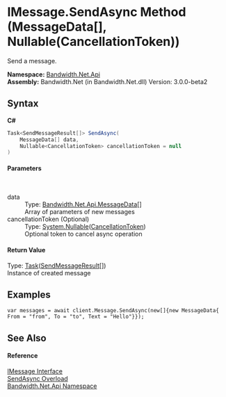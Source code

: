 ﻿# IMessage.SendAsync Method (MessageData[], Nullable(CancellationToken))
 

Send a message.

**Namespace:**&nbsp;<a href ="N_Bandwidth_Net_Api.md">Bandwidth.Net.Api</a><br />**Assembly:**&nbsp;Bandwidth.Net (in Bandwidth.Net.dll) Version: 3.0.0-beta2

## Syntax

**C#**<br />
``` C#
Task<SendMessageResult[]> SendAsync(
	MessageData[] data,
	Nullable<CancellationToken> cancellationToken = null
)
```


#### Parameters
&nbsp;<dl><dt>data</dt><dd>Type: <a href ="T_Bandwidth_Net_Api_MessageData.md">Bandwidth.Net.Api.MessageData</a>[]<br />Array of parameters of new messages</dd><dt>cancellationToken (Optional)</dt><dd>Type: <a href="http://msdn2.microsoft.com/en-us/library/b3h38hb0" target="_blank">System.Nullable</a>(<a href="http://msdn2.microsoft.com/en-us/library/dd384802" target="_blank">CancellationToken</a>)<br />Optional token to cancel async operation</dd></dl>

#### Return Value
Type: <a href="http://msdn2.microsoft.com/en-us/library/dd321424" target="_blank">Task</a>(<a href ="T_Bandwidth_Net_Api_SendMessageResult.md">SendMessageResult</a>[])<br />Instance of created message

## Examples

```
var messages = await client.Message.SendAsync(new[]{new MessageData{ From = "from", To = "to", Text = "Hello"}});
```


## See Also


#### Reference
<a href ="T_Bandwidth_Net_Api_IMessage.md">IMessage Interface</a><br /><a href ="Overload_Bandwidth_Net_Api_IMessage_SendAsync.md">SendAsync Overload</a><br /><a href ="N_Bandwidth_Net_Api.md">Bandwidth.Net.Api Namespace</a><br />